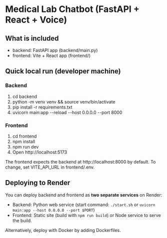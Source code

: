 
# Medical Lab Chatbot (FastAPI + React + Voice)

## What is included
- backend: FastAPI app (backend/main.py)
- frontend: Vite + React app (frontend/)

## Quick local run (developer machine)
### Backend
1. cd backend
2. python -m venv venv && source venv/bin/activate
3. pip install -r requirements.txt
4. uvicorn main:app --reload --host 0.0.0.0 --port 8000

### Frontend
1. cd frontend
2. npm install
3. npm run dev
4. Open http://localhost:5173

The frontend expects the backend at http://localhost:8000 by default. To change, set VITE_API_URL in frontend/.env.

## Deploying to Render
You can deploy backend and frontend as **two separate services** on Render:
- Backend: Python web service (start command: `./start.sh` or `uvicorn main:app --host 0.0.0.0 --port $PORT`)
- Frontend: Static site (build with `npm run build`) or Node service to serve the build.

Alternatively, deploy with Docker by adding Dockerfiles.

